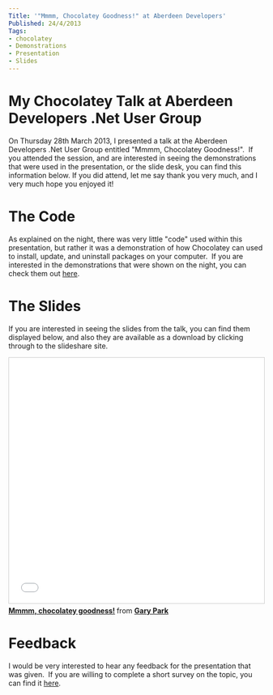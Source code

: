 ```yaml
---
Title: '"Mmmm, Chocolatey Goodness!" at Aberdeen Developers'
Published: 24/4/2013
Tags:
- chocolatey
- Demonstrations
- Presentation
- Slides
---
```


# My Chocolatey Talk at Aberdeen Developers .Net User Group

On Thursday 28th March 2013, I presented a talk at the Aberdeen Developers .Net User Group entitled "Mmmm, Chocolatey Goodness!".  If you attended the session, and are interested in seeing the demonstrations that were used in the presentation, or the slide desk, you can find this information below. If you did attend, let me say thank you very much, and I very much hope you enjoyed it!

# The Code

As explained on the night, there was very little "code" used within this presentation, but rather it was a demonstration of how Chocolatey can used to install, update, and uninstall packages on your computer.  If you are interested in the demonstrations that were shown on the night, you can check them out [here](https://github.com/gep13/ChocolateyDemos/wiki).

# The Slides

If you are interested in seeing the slides from the talk, you can find them displayed below, and also they are available as a download by clicking through to the slideshare site.

<iframe src="//www.slideshare.net/slideshow/embed_code/key/3YHCCwrBOo4uG" width="595" height="485" frameborder="0" marginwidth="0" marginheight="0" scrolling="no" style="border:1px solid #CCC; border-width:1px; margin-bottom:5px; max-width: 100%;" allowfullscreen> </iframe> <div style="margin-bottom:5px"> <strong> <a href="//www.slideshare.net/gep13/mmmm-chocolatey-goodness" title="Mmmm, chocolatey goodness!" target="_blank">Mmmm, chocolatey goodness!</a> </strong> from <strong><a target="_blank" href="//www.slideshare.net/gep13">Gary Park</a></strong> </div>

# Feedback

I would be very interested to hear any feedback for the presentation that was given.  If you are willing to complete a short survey on the topic, you can find it [here](http://www.surveymonkey.com/s/MZWQP5T).
